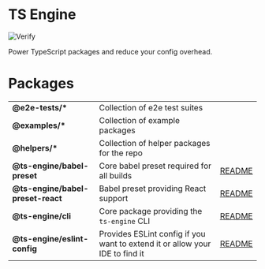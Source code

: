 # TS Engine

![Verify](https://github.com/ts-engine/ts-engine/workflows/Verify/badge.svg)

Power TypeScript packages and reduce your config overhead.

# Packages

|                                   |                                                                              |                                                   |
| --------------------------------- | ---------------------------------------------------------------------------- | ------------------------------------------------- |
| **@e2e-tests/\***                 | Collection of e2e test suites                                                |                                                   |
| **@examples/\***                  | Collection of example packages                                               |                                                   |
| **@helpers/\***                   | Collection of helper packages for the repo                                   |                                                   |
| **@ts-engine/babel-preset**       | Core babel preset required for all builds                                    | [README](./packages/babel-preset/README.md)       |
| **@ts-engine/babel-preset-react** | Babel preset providing React support                                         | [README](./packages/babel-preset-react/README.md) |
| **@ts-engine/cli**                | Core package providing the `ts-engine` CLI                                   | [README](./packages/cli/README.md)                |
| **@ts-engine/eslint-config**      | Provides ESLint config if you want to extend it or allow your IDE to find it | [README](./packages/eslint-config/README.md)      |
